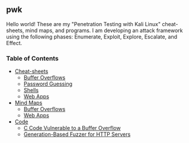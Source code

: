 ## pwk
Hello world! These are my "Penetration Testing with Kali Linux" cheat-sheets, mind maps, and programs. 
I am developing an attack framework using the following phases: Enumerate, Exploit, Explore, Escalate, and Effect. 

### Table of Contents
* [Cheat-sheets](/CheatSheets/)
  * [Buffer Overflows](/CheatSheets/bof-c-code.md)
  * [Password Guessing](/CheatSheets/password-guessing.md)
  * [Shells](/CheatSheets/shells.md)
  * [Web Apps](/CheatSheets/web-apps.md)
* [Mind Maps](/MindMaps/)
  * [Buffer Overflows](/MindMaps/bof.md)
  * [Web Apps](/MindMaps/web-apps.md)
* [Code](/Code/)
  * [C Code Vulnerable to a Buffer Overflow](/Code/vulnerable2bof.c) 
  * [Generation-Based Fuzzer for HTTP Servers](/Code/gbfuzzer.py)
